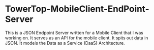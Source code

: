 # TowerTop-MobileClient-EndPoint-Server
This is a JSON Endpoint Server written for a Mobile Client that I was working on. It serves as an API for the mobile client. It spits out data in JSON. It models the Data as a Service (DaaS) Architecture.
